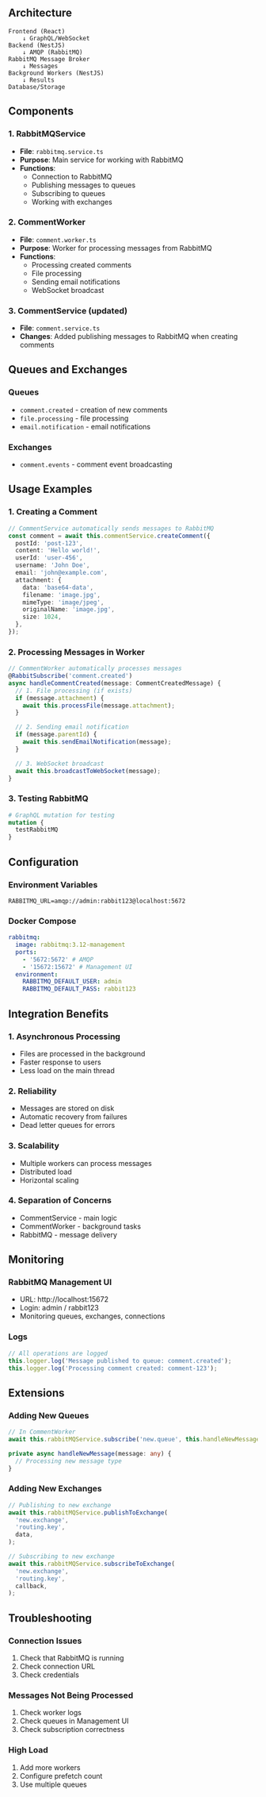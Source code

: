 ## Architecture

```
Frontend (React)
    ↓ GraphQL/WebSocket
Backend (NestJS)
    ↓ AMQP (RabbitMQ)
RabbitMQ Message Broker
    ↓ Messages
Background Workers (NestJS)
    ↓ Results
Database/Storage
```

## Components

### 1. RabbitMQService

- **File**: `rabbitmq.service.ts`
- **Purpose**: Main service for working with RabbitMQ
- **Functions**:
  - Connection to RabbitMQ
  - Publishing messages to queues
  - Subscribing to queues
  - Working with exchanges

### 2. CommentWorker

- **File**: `comment.worker.ts`
- **Purpose**: Worker for processing messages from RabbitMQ
- **Functions**:
  - Processing created comments
  - File processing
  - Sending email notifications
  - WebSocket broadcast

### 3. CommentService (updated)

- **File**: `comment.service.ts`
- **Changes**: Added publishing messages to RabbitMQ when creating comments

## Queues and Exchanges

### Queues

- `comment.created` - creation of new comments
- `file.processing` - file processing
- `email.notification` - email notifications

### Exchanges

- `comment.events` - comment event broadcasting

## Usage Examples

### 1. Creating a Comment

```typescript
// CommentService automatically sends messages to RabbitMQ
const comment = await this.commentService.createComment({
  postId: 'post-123',
  content: 'Hello world!',
  userId: 'user-456',
  username: 'John Doe',
  email: 'john@example.com',
  attachment: {
    data: 'base64-data',
    filename: 'image.jpg',
    mimeType: 'image/jpeg',
    originalName: 'image.jpg',
    size: 1024,
  },
});
```

### 2. Processing Messages in Worker

```typescript
// CommentWorker automatically processes messages
@RabbitSubscribe('comment.created')
async handleCommentCreated(message: CommentCreatedMessage) {
  // 1. File processing (if exists)
  if (message.attachment) {
    await this.processFile(message.attachment);
  }

  // 2. Sending email notification
  if (message.parentId) {
    await this.sendEmailNotification(message);
  }

  // 3. WebSocket broadcast
  await this.broadcastToWebSocket(message);
}
```

### 3. Testing RabbitMQ

```graphql
# GraphQL mutation for testing
mutation {
  testRabbitMQ
}
```

## Configuration

### Environment Variables

```env
RABBITMQ_URL=amqp://admin:rabbit123@localhost:5672
```

### Docker Compose

```yaml
rabbitmq:
  image: rabbitmq:3.12-management
  ports:
    - '5672:5672' # AMQP
    - '15672:15672' # Management UI
  environment:
    RABBITMQ_DEFAULT_USER: admin
    RABBITMQ_DEFAULT_PASS: rabbit123
```

## Integration Benefits

### 1. Asynchronous Processing

- Files are processed in the background
- Faster response to users
- Less load on the main thread

### 2. Reliability

- Messages are stored on disk
- Automatic recovery from failures
- Dead letter queues for errors

### 3. Scalability

- Multiple workers can process messages
- Distributed load
- Horizontal scaling

### 4. Separation of Concerns

- CommentService - main logic
- CommentWorker - background tasks
- RabbitMQ - message delivery

## Monitoring

### RabbitMQ Management UI

- URL: http://localhost:15672
- Login: admin / rabbit123
- Monitoring queues, exchanges, connections

### Logs

```typescript
// All operations are logged
this.logger.log('Message published to queue: comment.created');
this.logger.log('Processing comment created: comment-123');
```

## Extensions

### Adding New Queues

```typescript
// In CommentWorker
await this.rabbitMQService.subscribe('new.queue', this.handleNewMessage.bind(this));

private async handleNewMessage(message: any) {
  // Processing new message type
}
```

### Adding New Exchanges

```typescript
// Publishing to new exchange
await this.rabbitMQService.publishToExchange(
  'new.exchange',
  'routing.key',
  data,
);

// Subscribing to new exchange
await this.rabbitMQService.subscribeToExchange(
  'new.exchange',
  'routing.key',
  callback,
);
```

## Troubleshooting

### Connection Issues

1. Check that RabbitMQ is running
2. Check connection URL
3. Check credentials

### Messages Not Being Processed

1. Check worker logs
2. Check queues in Management UI
3. Check subscription correctness

### High Load

1. Add more workers
2. Configure prefetch count
3. Use multiple queues
